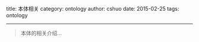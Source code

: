 title: 本体相关
category: ontology
author: cshuo
date: 2015-02-25
tags: ontology

---
> 本体的相关介绍...

<!-- more -->